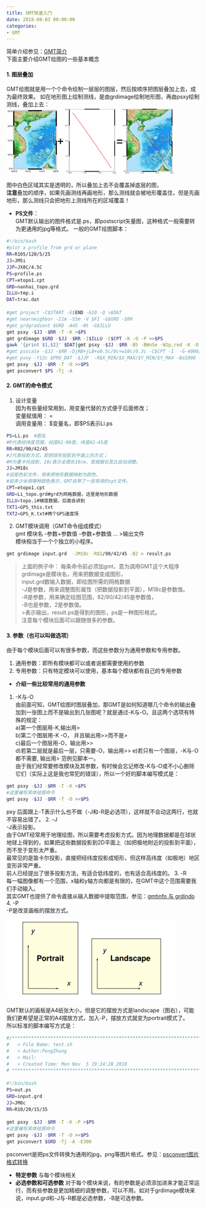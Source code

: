 ```yaml
---
title: GMT快速入门
date: 2018-08-03 00:00:00
categories:
- GMT
---
```

简单介绍参见：[GMT简介](https://www.jianshu.com/p/b6c0c8efbb90)  
下面主要介绍GMT绘图的一些基本概念

#### 1. 图层叠加
GMT绘图就是用一个个命令绘制一层层的图层，然后按顺序把图层叠加上去，成为最终效果。
如在地形图上绘制测线，是由grdimage绘制地形图，再由psxy绘制测线，叠加上去：
![image.png](imags/7955445-654c172f99982697.png)

图中白色区域其实是透明的，所以叠加上去不会覆盖掉底层的图，  
**注意**叠加的顺序，如果先画测线再画地形，那么测线就会被地形覆盖住，但是先画地形，那么测线只会把地形上测线所在的区域覆盖！  
- **PS文件**：  
GMT默认输出的图件格式是.ps，即postscript矢量图，这种格式一般需要转为更通用的jpg等格式。
一般的GMT绘图脚本：
```sh
#!/bin/bash
#plot a profile from grd or plane
RR=R105/120/5/25
JJ=JM5i
JJP=JX8C/4.5C
PS=profile.ps
CPT=etopo1.cpt   
GRD=nanhai_topo.grd
ILLU=tmp.i
DAT=trac.dat

#gmt project -C$START -E$END -G10 -Q >$DAT 
#gmt nearneighbor -I1m -S5m -V $FI -G$GRD -$RR
#gmt grdgradient $GRD -A45 -Nt -G$ILLU 
gmt psxy -$JJ -$RR -T -K >$PS
gmt grdimage $GRD -$JJ -$RR -I$ILLU -C$CPT -K -O -P >>$PS 
gawk '{print $1,$2}' $DAT|gmt psxy -$JJ -$RR -B5 -BWnSe -W2p,red -K -O >>$PS
#gmt psscale -$JJ -$RR -DjRB+jLB+o0.5c/0c+w10c/0.3c -C$CPT -I  -G-4000/1000 -Bx1000 -By+l"m" -K -O >>$PS
#gmt psxy -Y12c $PRO_DAT -$JJP  -R$X_MIN/$X_MAX/$Y_MIN/$Y_MAX -Ba1000 -BSW -W2p --MAP_FRAME_TYPE=graph -K -O >>$PS
gmt psxy -$JJ -$RR -T -O >>$PS
gmt psconvert $PS -Tj -A 
```
#### 2. GMT的命令模式
1. 设计变量  
因为有些量经常用到，用变量代替的方式便于后面修改；  
变量赋值用： =    
调用变量用： \$变量名，即\$PS表示Li.ps  
``` sh
PS=Li.ps  #图名
#R代表经纬度范围，经度82-90度，纬度42-45度
RR=R82/90/42/45 
#J代表投影方式，即把球形投影到平面上的方式；
#M为墨卡托投影，18c表示全图长18cm，宽根据长宽比自动调整。
JJ=JM18c
#这是色彩文件，用来把地形数据映射为颜色，
#如多少米用哪种颜色表示，GMT自带了一些常用的cpt文件。
CPT=etopo1.cpt
GRD=Li_topo.grd#grd为网格数据，这里是地形数据
ILLU=topo.i#梯度数据，后面会讲到
TXT1=GPS_this.txt
TXT2=GPS_K.txt#两个GPS速度场
```
2. GMT模块调用（GMT命令组成模式）  
gmt 模块名 -参数+参数值  -参数+参数值 ... >输出文件  
模块相当于一个个独立的小程序。  
```sh
gmt grdimage input.grd  -JM18c -R82/90/42/45 -B2 > result.ps
```
> 上面的例子中：
> 每条命令前必须加gmt，意为调用GMT这个大程序     
> grdimage是模块名，用来把数据变成图形，   
> input.grd数输入数据，即绘图所需的网格数据  
> -J是参数，用来调整图形属性（把数据投影到平面），M18c是参数值。    
> -R是参数，用来确定绘图范围，82/90/42/45是参数值，   
> -B也是参数，2是参数值。   
> \>表示输出，result.ps是得到的图形，ps是一种图形格式。    
> 注意每个模块后面可以跟随很多的参数。

#### 3. 参数（也可以叫做选项）
由于每个模块后面可以有很多参数，而这些参数分为通用参数和专用参数。  
1. 通用参数：即所有模块都可以或者说都需要使用的参数
2. 专用参数：只有特定模块可以使用，基本每个模块都有自己的专用参数  
- **介绍一些比较常用的通用参数**
1. -K与-O  
由前面可知，GMT绘图时图层叠加，那GMT是如何知道哪几个命令的输出叠加到一张图上而不是输出到几张图呢？就是通过-K与-O。且这两个选项有特殊的规定：  
a)第一个图层用-K,输出用>  
b)第二个图层用-K -O， 并且输出用>>而不是>  
c)最后一个图层用-O，输出用>>  
d)若第二层就是最后一层，只需要-O，输出用>>
e)若只有一个图层，-K与-O都不需要, 输出用>
范例见脚本一。  
由于我们经常要修改模块及其参数，有时候会忘记修改-K与-O或不小心删除它们（实际上这是我也常犯的错误），所以一个好的脚本编写模式是：  
```sh
gmt psxy -$JJ -$RR -T -K >$PS
#这里编写具体绘图命令
gmt psxy -$JJ -$RR -T -O >>$PS
```
pxy 后面跟上-T表示什么也不做（-J和-R是必选项），这样就不会动这两行，也就不容易出错了。
2. -J  
-J表示投影。  
由于GMT经常用于地理绘图，所以需要考虑投影方式。因为地理数据都是在球状地球上得到的，如果把这些数据投影到2D平面上（如把极地附近的投影到平面），而不至于变形太严重。  
最常见的是笛卡尔投影，直接把经纬度投影成矩形，但这样高纬度（如极地）地区变形非常严重。  
前人已经提出了很多投影方法，有适合低纬度的，也有适合高纬度的。
3. -R  
每一幅图像都有一个范围，x轴和y轴方向都是有限的，在GMT中这个范围需要我们手动输入。  
其实GMT也提供了命令直接从输入数据中提取范围，参见：[gmtinfo 与 grdindo](https://www.jianshu.com/p/2dae33e3a836)  
4. -P   
-P是改变画板的摆放方式。

![image.png](imags/7955445-808f6352c42eba7f.png)

GMT默认的画板是A4纸张大小，但是它的摆放方式是landscape（图右），可能我们更希望是正常的A4摆放方式，加入-P，摆放方式就变为portrait模式了。  
所以标准的脚本编写方式是：
```sh
#/*************************************************************************
#	> File Name: test.sh
#	> Author:PengZhong 
#	> Mail: 
#	> Created Time: Mon Nov  5 19:24:28 2018
# ************************************************************************/

#!/bin/bash
PS=out.ps
GRD=input.grd
JJ=JM8c
RR=R10/20/15/35

gmt psxy -$JJ -$RR -T -K -P >$PS
#这里编写具体绘图命令
gmt psxy -$JJ -$RR -T -O >>$PS
gmt psconvert $GRD -Tj -A -E300

```
psconvert是把ps文件转换为通用的jpg，png等图片格式。参见：[psconvert图片格式转换](https://www.jianshu.com/p/913b52b99001)

- **特定参数**
与每个模块相关
- **必选参数和可选参数**
对于每个模块来说，有的参数是必须添加进来才能正常运行，而有些参数是更加精细的调整参数，可以不用。如对于grdimage模块来说，input.grd和-J与-R都是必选参数，-B是可选参数。